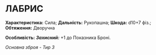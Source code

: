 ﻿# ЛАБРИС

**Характеристика:** Сила; **Дальність:** Рукопашна; **Шкода:** d10+7 фіз.; **Обтяження:** Дворучна

**Особливість:** ***Захисний:*** +1 до Показника Броні.

*Основна зброя - Тир 3*
